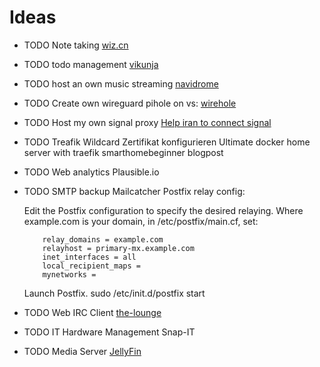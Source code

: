 # Ideas

 - TODO Note taking [wiz.cn](https://www.wiz.cn)
 - TODO todo management [vikunja](https://vikunja.io/docs/)
 - TODO host an own music streaming [navidrome](https://www.navidrome.org/docs/installation/docker/)
 - TODO Create own wireguard pihole on vs: [wirehole](https://github.com/IAmStoxe/wirehole)
 - TODO Host my own signal proxy
   [Help iran to connect signal](https://signal.org/blog/help-iran-reconnect/)
 - TODO Treafik Wildcard Zertifikat konfigurieren
    Ultimate docker home server with traefik smarthomebeginner blogpost

 - TODO Web analytics Plausible.io
 - TODO SMTP backup Mailcatcher
    Postfix relay config:

    Edit the Postfix configuration to specify the desired relaying. Where example.com is your domain, in /etc/postfix/main.cf, set:
    
    ```
        relay_domains = example.com
        relayhost = primary-mx.example.com
        inet_interfaces = all
        local_recipient_maps =
        mynetworks =
    ```

    Launch Postfix. sudo /etc/init.d/postfix start

 - TODO Web IRC Client [the-lounge](https://github.com/thelounge/thelounge)
 - TODO IT Hardware Management Snap-IT
 - TODO Media Server [JellyFin](https://jellyfin.org)
